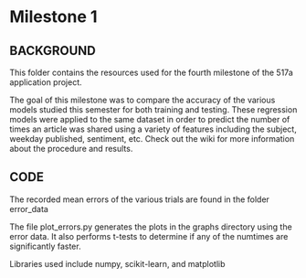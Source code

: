 Milestone 1
===========


BACKGROUND
------

This folder contains the resources used for the fourth milestone of the 517a application project. 

The goal of this milestone was to compare the accuracy of the various models studied this semester for both training and testing. These regression models were applied to the same dataset in order to predict the number of times an article was shared using a variety of features including the subject, weekday published, sentiment, etc. Check out the wiki for more information about the procedure and results.

CODE
------

The recorded mean errors of the various trials are found in the folder error_data

The file plot_errors.py generates the plots in the graphs directory using the error data. It also performs t-tests to determine if any of the numtimes are significantly faster.

Libraries used include numpy, scikit-learn, and matplotlib



